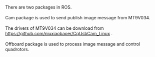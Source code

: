There are two packages in ROS.<br>
<br>
Cam package is used to send publish image message from MT9V034.<br>
<br>
The drivers of MT9V034 can be download from https://github.com/niuxiaobaoer/CqUsbCam_Linux .<br>
<br>
Offboard package is used to process image message and control quadrotors.<br>
